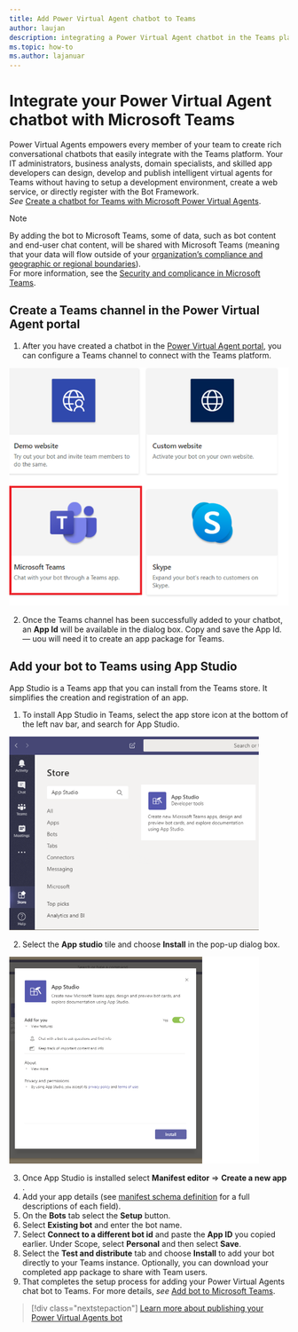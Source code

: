 ```yaml
---
title: Add Power Virtual Agent chatbot to Teams
author: laujan
description: integrating a Power Virtual Agent chatbot in the Teams platform
ms.topic: how-to
ms.author: lajanuar
---
```


# Integrate your Power Virtual Agent chatbot with Microsoft Teams

Power Virtual Agents empowers every member of your team to create rich conversational chatbots that easily integrate with the Teams platform. Your IT administrators, business analysts, domain specialists, and skilled app developers can design, develop and publish intelligent virtual agents for Teams without having to setup a development environment, create a web service, or directly register with the Bot Framework.  
*See* [Create a chatbot for Teams with Microsoft Power Virtual Agents](../what-are-bots.md).


> [!NOTE]
> By adding the bot to Microsoft Teams, some of data, such as bot content and end-user chat content, will be shared with Microsoft Teams (meaning that your data will flow outside of your [organization’s compliance and geographic or regional boundaries](data-location.md)). <br/>
> For more information, see the [Security and complicance in Microsoft Teams](/MicrosoftTeams/security-compliance-overview).

## Create a Teams channel in the Power Virtual Agent portal

1. After you have created a chatbot in the [Power Virtual Agent portal](https://powervirtualagents.microsoft.com), you can configure a Teams channel to connect with the Teams platform.

![channels in power virtual agent portal](../../assets/images/pva-channels.png)

2.  Once the Teams channel has been successfully added to your chatbot, an **App Id** will be available in the dialog box. Copy and save the App Id. — uou will need it to create an app package for Teams.

## Add your bot to Teams using App Studio

App Studio is a Teams app that you can install from the Teams store. It simplifies the creation and registration of an app.

1. To install App Studio in Teams, select the app store icon at the bottom of the left nav bar, and search for App Studio.
>
<img  width="450px" title="Finding App Studio in the Store" src="../../assets/images/get-started/app-studio-store.png"/>

2. Select the **App studio** tile and choose **Install** in the pop-up dialog box.
>
<img  width="450px" title="Installing App Studio" src="../../assets/images/get-started/app-studio-install.png"/>

3. Once App Studio is installed select **Manifest editor**  => **Create a new app** .
1. Add your app details (see [manifest schema definition](../../resources/schema/manifest-schema.md) for a full descriptions of each field).
1. On the **Bots** tab select the **Setup** button.
1. Select **Existing bot** and enter the bot name.
1. Select **Connect to a different bot id** and paste the **App ID** you copied earlier. Under Scope, select **Personal** and then select **Save**.
1. Select the **Test and distribute** tab and choose **Install** to add your bot directly to your Teams instance. Optionally, you can download your completed app package to share with Team users.
1. That completes the setup process for adding your Power Virtual Agents chat bot to Teams. For more details, *see* [Add bot to Microsoft Teams](/power-virtual-agents/publication-add-bot-to-microsoft-teams).

> [!div class="nextstepaction"]
> [Learn more about publishing your Power Virtual Agents bot](/power-virtual-agents/publication-fundamentals-publish-channels)